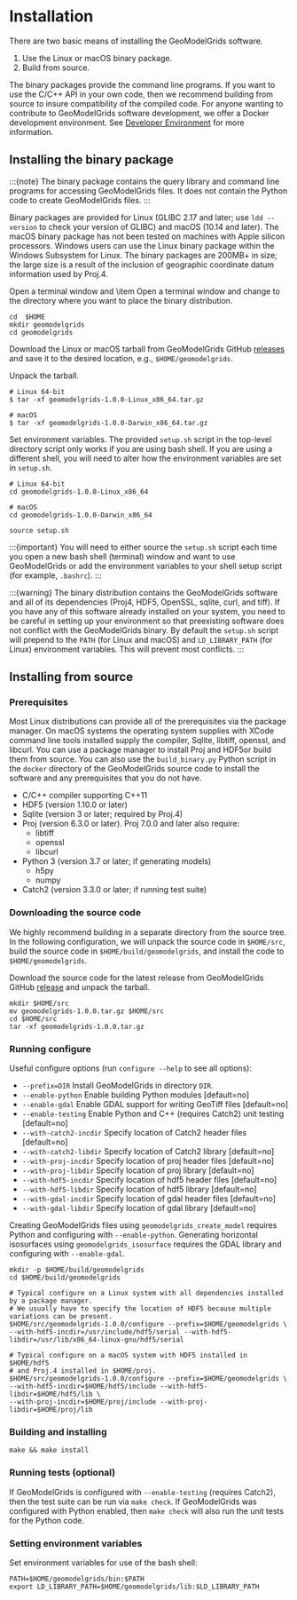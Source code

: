 # Installation

There are two basic means of installing the GeoModelGrids software.

1. Use the Linux or macOS binary package.
2. Build from source.

The binary packages provide the command line programs. If you want to use the C/C++ API in your own code, then we recommend building from source to insure compatibility of the compiled code.
For anyone wanting to contribute to GeoModelGrids software development, we offer a Docker development environment.
See [Developer Environment](../developer/docker-devenv.md) for more information.

## Installing the binary package

:::{note}
The binary package contains the query library and command line programs for accessing GeoModelGrids files.
It does not contain the Python code to create GeoModelGrids files.
:::

Binary packages are provided for Linux (GLIBC 2.17 and later; use `ldd --version` to check your version of GLIBC) and macOS (10.14 and later).
The macOS binary package has not been tested on machines with Apple silicon processors.
Windows users can use the Linux binary package within the Windows Subsystem for Linux.
The binary packages are 200MB+ in size; the large size is a result of the inclusion of geographic coordinate datum information used by Proj.4.

Open a terminal window and \item Open a terminal window and change to the directory where you want to place the binary distribution.

```{code-block} bash
cd  $HOME
mkdir geomodelgrids
cd geomodelgrids
```

Download the Linux or macOS tarball from GeoModelGrids GitHub [releases](https://github.com/baagaard-usgs/geomodelgrids/releases) and save it to the desired location, e.g., `$HOME/geomodelgrids`.

Unpack the tarball.

```{code-block} bash
# Linux 64-bit
$ tar -xf geomodelgrids-1.0.0-Linux_x86_64.tar.gz

# macOS
$ tar -xf geomodelgrids-1.0.0-Darwin_x86_64.tar.gz
```

Set environment variables.
The provided `setup.sh` script in the top-level directory script only works if you are using bash shell.
If you are using a different shell, you will need to alter how the environment variables are set in `setup.sh`.

```{code-block} bash
# Linux 64-bit
cd geomodelgrids-1.0.0-Linux_x86_64

# macOS
cd geomodelgrids-1.0.0-Darwin_x86_64

source setup.sh
```

:::{important}
You will need to either source the `setup.sh` script each time you open a new bash shell (terminal) window and want to use GeoModelGrids or add the environment variables to your shell setup script (for example, `.bashrc`).
:::

:::{warning}
The binary distribution contains the GeoModelGrids software and all of its dependencies (Proj4, HDF5, OpenSSL, sqlite, curl, and tiff).
If you have any of this software already installed on your system, you need to be careful in setting up your environment so that preexisting software does not conflict with the GeoModelGrids binary.
By default the `setup.sh` script will prepend to the `PATH` (for Linux and macOS) and `LD_LIBRARY_PATH` (for Linux) environment variables.
This will prevent most conflicts.
:::

## Installing from source

### Prerequisites

Most Linux distributions can provide all of the prerequisites via the package manager.
On macOS systems the operating system supplies with XCode command line tools installed supply the compiler, Sqlite, libtiff, openssl, and libcurl.
You can use a package manager to install Proj and HDF5or build them from source.
You can also use the `build_binary.py` Python script in the `docker` directory of the GeoModelGrids source code to install the software and any prerequisites that you do not have.

* C/C++ compiler supporting C++11
* HDF5 (version 1.10.0 or later)
* Sqlite (version 3 or later; required by Proj.4)
* Proj (version 6.3.0 or later). Proj 7.0.0 and later also require:
  * libtiff
  * openssl
  * libcurl
* Python 3 (version 3.7 or later; if generating models)
  * h5py
  * numpy
* Catch2 (version 3.3.0 or later; if running test suite)
  
### Downloading the source code

We highly recommend building in a separate directory from the source tree.
In the following configuration, we will unpack the source code in `$HOME/src`, build the source code in `$HOME/build/geomodelgrids`, and install the code to `$HOME/geomodelgrids`.

 Download the source code for the latest release from GeoModelGrids GitHub [release](https://github.com/baagaard-usgs/geomodelgrids/releases) and unpack the tarball.

 ```{code-block} bash
 mkdir $HOME/src
 mv geomodelgrids-1.0.0.tar.gz $HOME/src
 cd $HOME/src
 tar -xf geomodelgrids-1.0.0.tar.gz
 ```

### Running configure

Useful configure options (run `configure --help` to see all options):

* `--prefix=DIR` Install GeoModelGrids in directory `DIR`.
* `--enable-python` Enable building Python modules [default=no]
* `--enable-gdal` Enable GDAL support for writing GeoTiff files [default=no]
* `--enable-testing` Enable Python and C++ (requires Catch2) unit testing [default=no]
* `--with-catch2-incdir` Specify location of Catch2 header files [default=no]
* `--with-catch2-libdir` Specify location of Catch2 library [default=no]
* `--with-proj-incdir` Specify location of proj header files [default=no]
* `--with-proj-libdir` Specify location of proj library [default=no]
* `--with-hdf5-incdir` Specify location of hdf5 header files [default=no]
* `--with-hdf5-libdir` Specify location of hdf5 library [default=no]
* `--with-gdal-incdir` Specify location of gdal header files [default=no]
* `--with-gdal-libdir` Specify location of gdal library [default=no]

Creating GeoModelGrids files using `geomodelgrids_create_model` requires Python and configuring with `--enable-python`.
Generating horizontal isosurfaces using `geomodelgrids_isosurface` requires the GDAL library and configuring with `--enable-gdal`.

```{code-block} bash
mkdir -p $HOME/build/geomodelgrids
cd $HOME/build/geomodelgrids

# Typical configure on a Linux system with all dependencies installed by a package manager.
# We usually have to specify the location of HDF5 because multiple variations can be present.
$HOME/src/geomodelgrids-1.0.0/configure --prefix=$HOME/geomodelgrids \
--with-hdf5-incdir=/usr/include/hdf5/serial --with-hdf5-libdir=/usr/lib/x86_64-linux-gnu/hdf5/serial

# Typical configure on a macOS system with HDF5 installed in $HOME/hdf5
# and Proj.4 installed in $HOME/proj.
$HOME/src/geomodelgrids-1.0.0/configure --prefix=$HOME/geomodelgrids \
--with-hdf5-incdir=$HOME/hdf5/include --with-hdf5-libdir=$HOME/hdf5/lib \
--with-proj-incdir=$HOME/proj/include --with-proj-libdir=$HOME/proj/lib
```

### Building and installing

```{code-block} bash
make && make install
```

### Running tests (optional)

If GeoModelGrids is configured with `--enable-testing` (requires Catch2), then the test suite can be run via `make check`.
If GeoModelGrids was configured with Python enabled, then `make check` will also run the unit tests for the Python code.

### Setting environment variables

Set environment variables for use of the bash shell:

```{code-block} bash
PATH=$HOME/geomodelgrids/bin:$PATH
export LD_LIBRARY_PATH=$HOME/geomodelgrids/lib:$LD_LIBRARY_PATH
```
